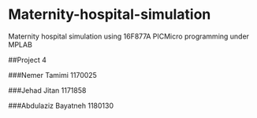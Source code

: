 # Maternity-hospital-simulation
Maternity hospital simulation using 16F877A PICMicro programming under MPLAB

##Project 4

###Nemer Tamimi 1170025 

###Jehad Jitan 1171858

###Abdulaziz Bayatneh 1180130